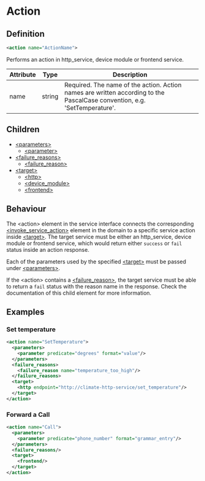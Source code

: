 # Action

## Definition
```xml
<action name="ActionName">
```

Performs an action in http_service, device module or frontend service.

Attribute | Type | Description |
--- | --- | --- |
name | string | Required. The name of the action. Action names are written according to the PascalCase convention, e.g. 'SetTemperature'. |


## Children

- [<parameters\>](/dialog-domain-description-definition/service_interface/children/parameters)
    - [<parameter\>](/dialog-domain-description-definition/service_interface/children/parameters)
- [<failure_reasons\>](/dialog-domain-description-definition/service_interface/children/failure_reasons)
    - [<failure_reason\>](/dialog-domain-description-definition/service_interface/children/failure_reasons)
- [<target\>](/dialog-domain-description-definition/service_interface/children/target)
    - [<http\>](/dialog-domain-description-definition/service_interface/children/target)
    - [<device_module\>](/dialog-domain-description-definition/service_interface/children/target)
    - [<frontend\>](/dialog-domain-description-definition/service_interface/children/target)


## Behaviour

The <action\> element in the service interface connects the corresponding [<invoke_service_action\>](/dialog-domain-description-definition/domain/children/invoke_service_action) element in the domain to a specific service action inside [<target\>](/dialog-domain-description-definition/service_interface/children/target). The target service must be either an http_service, device module or frontend service, which would return either `success` or `fail` status inside an action response.

<!-- Include a link to action response in the HTTP service API doc? -->

Each of the parameters used by the specified [<target\>](/dialog-domain-description-definition/service_interface/children/target) must be passed under [<parameters\>](/dialog-domain-description-definition/service_interface/children/parameters).

If the <action\> contains a [<failure_reason\>](/dialog-domain-description-definition/service_interface/children/failure_reasons), the target service must be able to return a `fail` status with the reason name in the response. Check the documentation of this child element for more information.


## Examples

### Set temperature

```xml
<action name="SetTemperature">
  <parameters>
    <parameter predicate="degrees" format="value"/>
  </parameters>
  <failure_reasons>
    <failure_reason name="temperature_too_high"/>
  </failure_reasons>
  <target>
    <http endpoint="http://climate-http-service/set_temperature"/>
  </target>
</action>
```

### Forward a Call

```xml
<action name="Call">
  <parameters>
    <parameter predicate="phone_number" format="grammar_entry"/>
  </parameters>
  <failure_reasons/>
  <target>
    <frontend/>
  </target>
</action>
```
